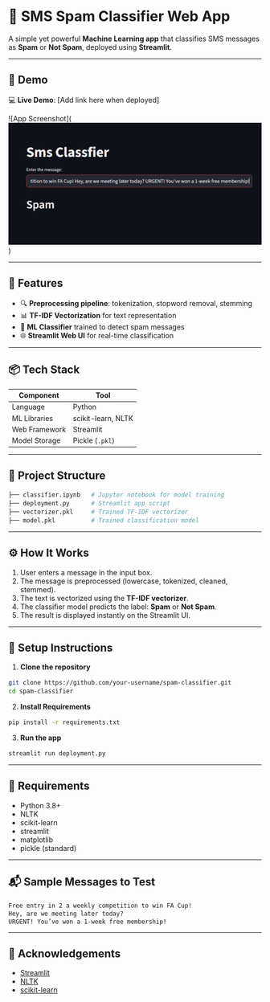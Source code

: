 
# 📩 SMS Spam Classifier Web App

A simple yet powerful **Machine Learning app** that classifies SMS messages as **Spam** or **Not Spam**, deployed using **Streamlit**.

---

## 🚀 Demo

💻 **Live Demo**: [Add link here when deployed]

![App Screenshot](![alt text](image-1.png))

---

## 🧠 Features

- 🔍 **Preprocessing pipeline**: tokenization, stopword removal, stemming
- 📊 **TF-IDF Vectorization** for text representation
- 🤖 **ML Classifier** trained to detect spam messages
- 🌐 **Streamlit Web UI** for real-time classification

---

## 📦 Tech Stack

| Component      | Tool               |
|----------------|--------------------|
| Language       | Python             |
| ML Libraries   | scikit-learn, NLTK |
| Web Framework  | Streamlit          |
| Model Storage  | Pickle (`.pkl`)    |

---

## 📁 Project Structure

```bash
├── classifier.ipynb   # Jupyter notebook for model training
├── deployment.py      # Streamlit app script
├── vectorizer.pkl     # Trained TF-IDF vectorizer
├── model.pkl          # Trained classification model
```

---

## ⚙️ How It Works

1. User enters a message in the input box.
2. The message is preprocessed (lowercase, tokenized, cleaned, stemmed).
3. The text is vectorized using the **TF-IDF vectorizer**.
4. The classifier model predicts the label: **Spam** or **Not Spam**.
5. The result is displayed instantly on the Streamlit UI.

---

## 🔧 Setup Instructions

1. **Clone the repository**
```bash
git clone https://github.com/your-username/spam-classifier.git
cd spam-classifier
```

2. **Install Requirements**
```bash
pip install -r requirements.txt
```

3. **Run the app**
```bash
streamlit run deployment.py
```

---

## 📌 Requirements

- Python 3.8+
- NLTK
- scikit-learn
- streamlit
- matplotlib
- pickle (standard)

---

## 📬 Sample Messages to Test

```text
Free entry in 2 a weekly competition to win FA Cup!
Hey, are we meeting later today?
URGENT! You’ve won a 1-week free membership!
```

---

## 🙌 Acknowledgements

- [Streamlit](https://streamlit.io/)
- [NLTK](https://www.nltk.org/)
- [scikit-learn](https://scikit-learn.org/)
